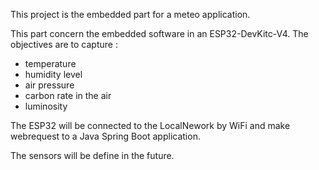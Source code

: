 This project is the embedded part for a meteo application.

This part concern the embedded software in an ESP32-DevKitc-V4.
The objectives are to capture :
- temperature
- humidity level
- air pressure
- carbon rate in the air
- luminosity

The ESP32 will be connected to the LocalNework by WiFi and make webrequest to a Java Spring Boot application.

The sensors will be define in the future.
